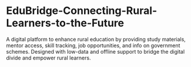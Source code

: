 # EduBridge-Connecting-Rural-Learners-to-the-Future
A digital platform to enhance rural education by providing study materials, mentor access, skill tracking, job opportunities, and info on government schemes. Designed with low-data and offline support to bridge the digital divide and empower rural learners.
